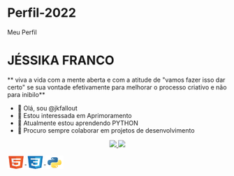# Perfil-2022
Meu Perfil

# JÉSSIKA FRANCO
** viva a vida com a mente aberta e com a atitude de "vamos fazer isso dar certo"  se sua vontade efetivamente para melhorar o processo criativo e não para inibilo**

- 👋 Olá, sou @jkfallout
- 👀 Estou interessada em Aprimoramento
- 🌱 Atualmente estou aprendendo PYTHON
- 💞️ Procuro sempre colaborar em projetos de desenvolvimento 

<div align="center">
  
  <a href="https://github.com/jkfallout">
  <img height="180em" src="https://github-readme-stats.vercel.app/api?username=jkfallout&show_icons=true&theme=dracula&include_all_commits=true&count_private=false"/>
  <img height="180em" src="https://github-readme-stats.vercel.app/api/top-langs/?username=jkfallout&langs_count=8"/>
    
</div>

  <div style="display: inline_block"><br>
    
  <img align="center" alt="Rafa-HTML" height="30" width="40" src="https://raw.githubusercontent.com/devicons/devicon/master/icons/html5/html5-original.svg">
  <img align="center" alt="Rafa-CSS" height="30" width="40" src="https://raw.githubusercontent.com/devicons/devicon/master/icons/css3/css3-original.svg">
  <img align="center" alt="Rafa-Python" height="30" width="40" src="https://raw.githubusercontent.com/devicons/devicon/master/icons/python/python-original.svg">
   
</div>
